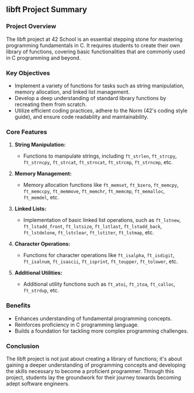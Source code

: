 ## libft Project Summary

### Project Overview

The libft project at 42 School is an essential stepping stone for mastering programming fundamentals in C. It requires students to create their own library of functions, covering basic functionalities that are commonly used in C programming and beyond.

### Key Objectives

- Implement a variety of functions for tasks such as string manipulation, memory allocation, and linked list management.
- Develop a deep understanding of standard library functions by recreating them from scratch.
- Utilize efficient coding practices, adhere to the Norm (42's coding style guide), and ensure code readability and maintainability.

### Core Features

1. **String Manipulation:**
   - Functions to manipulate strings, including `ft_strlen`, `ft_strcpy`, `ft_strncpy`, `ft_strcat`, `ft_strncat`, `ft_strcmp`, `ft_strncmp`, etc.

2. **Memory Management:**
   - Memory allocation functions like `ft_memset`, `ft_bzero`, `ft_memcpy`, `ft_memccpy`, `ft_memmove`, `ft_memchr`, `ft_memcmp`, `ft_memalloc`, `ft_memdel`, etc.

3. **Linked Lists:**
   - Implementation of basic linked list operations, such as `ft_lstnew`, `ft_lstadd_front`, `ft_lstsize`, `ft_lstlast`, `ft_lstadd_back`, `ft_lstdelone`, `ft_lstclear`, `ft_lstiter`, `ft_lstmap`, etc.

4. **Character Operations:**
   - Functions for character operations like `ft_isalpha`, `ft_isdigit`, `ft_isalnum`, `ft_isascii`, `ft_isprint`, `ft_toupper`, `ft_tolower`, etc.

5. **Additional Utilities:**
   - Additional utility functions such as `ft_atoi`, `ft_itoa`, `ft_calloc`, `ft_strdup`, etc.

### Benefits

- Enhances understanding of fundamental programming concepts.
- Reinforces proficiency in C programming language.
- Builds a foundation for tackling more complex programming challenges.

### Conclusion

The libft project is not just about creating a library of functions; it's about gaining a deeper understanding of programming concepts and developing the skills necessary to become a proficient programmer. Through this project, students lay the groundwork for their journey towards becoming adept software engineers.

